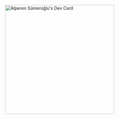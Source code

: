 <a href="https://app.daily.dev/alperensumeroglu"><img src="https://api.daily.dev/devcards/v2/AdGr8J8AzXW7kvWDM87LO.png?type=default&r=cgo" width="356" alt="Alperen Sümeroğlu's Dev Card"/></a>
